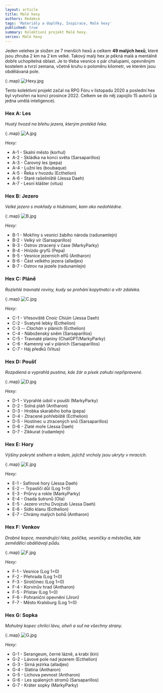 ```yaml
---
layout: article
title: Malé hexy
authors: Redakce
tags: 'Materiály a doplňky, Inspirace, Malé hexy'
published: true
summary: Kolektivní projekt Malé hexy.
series: Malé hexy
---
```

Jeden velehex je složen ze 7 menších hexů a celkem **49 malých hexů**, které jsou zhruba 2 km na 2 km velké. Takový malý hex je pěkná malá a mentálně dobře uchopitelná oblast. Je to třeba vesnice s pár chalupami, opevněným kostelem a tvrzí zemana, včetně kruhu o poloměru kilometr, ve kterém jsou obdělávaná pole. 

{:.map}
![Hexy.jpg]({{site.baseurl}}/91/Hexy.jpg)

Tento kolektivní projekt začal na RPG Fóru v listopadu 2020 a poslední hex byl vytvořen na konci prosince 2022. Celkem se do něj zapojilo 15 autorů (a jedna umělá inteligence). 

### Hex A: Les 
_Hustý hvozd na břehu jezera, kterým protéká řeka._ 

{:.map}
![A.jpg]({{site.baseurl}}/91/A.jpg)

_Hexy:_
- A-1 - Skalní město (korhul) 
- A-2 - Skládka na konci světa (Sarsaparillos) 
- A-3 - Čarovný les (pepa) 
- A-4 - Lužní les (boubaque) 
- A-5 - Řeka v hvozdu (Ecthelion) 
- A-6 - Staré rašeliniště (Jessa Daeh) 
- A-7 - Lesní klášter (vitus) 

### Hex B: Jezero 
_Velké jezero s mokřady a hlubinami, kam oko nedohlédne._ 

{:.map}
![B.jpg]({{site.baseurl}}/91/B.jpg)

_Hexy:_ 
- B-1 - Mokřiny s vesnicí žabího národa (radunamlejn) 
- B-2 - Velký vír (Sarsaparillos) 
- B-3 - Ostrov ztracený v čase (MarkyParky) 
- B-4 - Hnízdo gryfů (Pepa) 
- B-5 - Vesnice jezerních elfů (Antharon) 
- B-6 - Část velkého jezera (alladjex) 
- B-7 - Ostrov na jezeře (radunamlejn) 

### Hex C: Pláně 
_Rozlehlé travnaté roviny, kudy se prohání kopytnatci a vítr zdaleka._ 

{:.map}
![C.jpg]({{site.baseurl}}/91/C.jpg)

_Hexy:_
- C-1 - Vřesoviště _Cnoic Chiúin_ (Jessa Daeh) 
- C-2 - Svatyně lebky (Ecthelion) 
- C-3 -- _Clachán_ v pláních (Ecthelion) 
- C-4 - Náboženský sněm (Sarsaparillos) 
- C-5 - Travnaté planiny (ChatGPT/MarkyParky) 
- C-6 - Kamenný val v pláních (Sarsaparillos) 
- C-7 - Háj předků (Vitus) 

### Hex D: Poušť 
_Rozpálená a vyprahlá pustina, kde žár a písek zahubí nepřipravené._ 

{:.map}
![D.jpg]({{site.baseurl}}/91/D.jpg)

_Hexy:_
- D-1 - Vyprahlé údolí v poušti (MarkyParky) 
- D-2 - Solná pláň (Antharon) 
- D-3 - Hrobka skarabího boha (pepa) 
- D-4 - Ztracené pohřebiště (Ecthelion) 
- D-5 - Hostinec u ztracených snů (Sarsaparillos) 
- D-6 - Zlaté moře (Jessa Daeh) 
- D-7 - Zikkurat (rudamlejn) 

### Hex E: Hory 
_Výšiny pokryté sněhem a ledem, jejichž vrcholy jsou ukryty v mracích._ 

{:.map}
![E.jpg]({{site.baseurl}}/91/E.jpg)

_Hexy:_
- E-1 - Safírové hory (Jessa Daeh) 
- E-2 -- Trpasličí důl (Log 1=0) 
- E-3 - Průrvy a rokle (MarkyParky) 
- E-4 - Osada šutrunů (Ota) 
- E-5 - Jezero vrchu Dvojzub (Jessa Daeh) 
- E-6 - Sídlo klanu (Ecthelion) 
- E-7 - Chrámy malých bohů (Antharon) 

### Hex F: Venkov 
_Drobné kopce, meandrující řeka, políčka, vesničky a městečka, kde zemědělci obdělávají půdu._ 

{:.map}
![F.jpg]({{site.baseurl}}/91/F.jpg)

_Hexy:_
- F-1 - Vesnice (Log 1=0) 
- F-2 - Přehrada (Log 1=0) 
- F-3 - Sirotčinec (Log 1=0) 
- F-4 - Korvinův hrad (Antharon) 
- F-5 - Přístav (Log 1=0) 
- F-6 - Pohraniční opevnění (Jiron) 
- F-7 - Město Kralsburg (Log 1=0) 

### Hex G: Sopka 
_Mohutný kopec chrlící lávu, oheň a suť na všechny strany._ 

{:.map}
![G.jpg]({{site.baseurl}}/91/G.jpg)

_Hexy:_
- G-1 - Serangeum, černé lázně, a krabi (kin) 
- G-2 - Lávové pole nad jezerem (Ecthelion) 
- G-3 - Sirná jezírka (alladjex) 
- G-4 - Slatina (Antharon) 
- G-5 - Lichova pevnost (Antharon) 
- G-6 - Les spálených stromů (Sarsaparillos) 
- G-7 - Kráter sopky (MarkyParky)